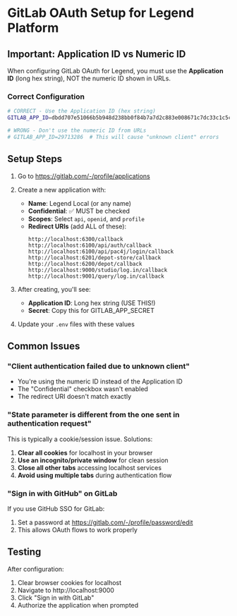 # GitLab OAuth Setup for Legend Platform

## Important: Application ID vs Numeric ID

When configuring GitLab OAuth for Legend, you must use the **Application ID** (long hex string), NOT the numeric ID shown in URLs.

### Correct Configuration

```bash
# CORRECT - Use the Application ID (hex string)
GITLAB_APP_ID=dbdd707e51066b5b948d238bb0f84b7a7d2c883e008671c7dc33c1c5c639c862

# WRONG - Don't use the numeric ID from URLs
# GITLAB_APP_ID=29713286  # This will cause "unknown client" errors
```

## Setup Steps

1. Go to https://gitlab.com/-/profile/applications
2. Create a new application with:
   - **Name**: Legend Local (or any name)
   - **Confidential**: ✅ MUST be checked
   - **Scopes**: Select `api`, `openid`, and `profile`
   - **Redirect URIs** (add ALL of these):
     ```
     http://localhost:6300/callback
     http://localhost:6100/api/auth/callback
     http://localhost:6100/api/pac4j/login/callback
     http://localhost:6201/depot-store/callback
     http://localhost:6200/depot/callback
     http://localhost:9000/studio/log.in/callback
     http://localhost:9001/query/log.in/callback
     ```

3. After creating, you'll see:
   - **Application ID**: Long hex string (USE THIS!)
   - **Secret**: Copy this for GITLAB_APP_SECRET

4. Update your `.env` files with these values

## Common Issues

### "Client authentication failed due to unknown client"
- You're using the numeric ID instead of the Application ID
- The "Confidential" checkbox wasn't enabled
- The redirect URI doesn't match exactly

### "State parameter is different from the one sent in authentication request"
This is typically a cookie/session issue. Solutions:
1. **Clear all cookies** for localhost in your browser
2. **Use an incognito/private window** for clean session
3. **Close all other tabs** accessing localhost services
4. **Avoid using multiple tabs** during authentication flow

### "Sign in with GitHub" on GitLab
If you use GitHub SSO for GitLab:
1. Set a password at https://gitlab.com/-/profile/password/edit
2. This allows OAuth flows to work properly

## Testing

After configuration:
1. Clear browser cookies for localhost
2. Navigate to http://localhost:9000
3. Click "Sign in with GitLab"
4. Authorize the application when prompted